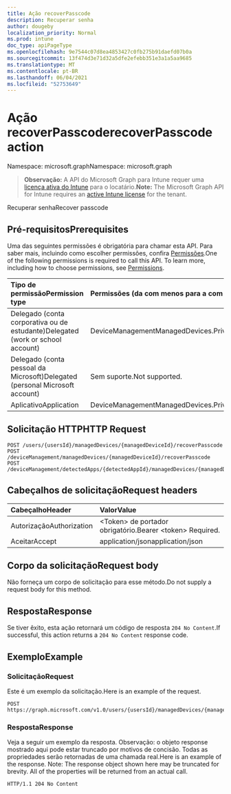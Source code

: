 ```yaml
---
title: Ação recoverPasscode
description: Recuperar senha
author: dougeby
localization_priority: Normal
ms.prod: intune
doc_type: apiPageType
ms.openlocfilehash: 9e7544c07d8ea4853427c0fb275b91daefd07b0a
ms.sourcegitcommit: 13f474d3e71d32a5dfe2efebb351e3a1a5aa9685
ms.translationtype: MT
ms.contentlocale: pt-BR
ms.lasthandoff: 06/04/2021
ms.locfileid: "52753649"
---
```

# <a name="recoverpasscode-action"></a><span data-ttu-id="e66b6-103">Ação recoverPasscode</span><span class="sxs-lookup"><span data-stu-id="e66b6-103">recoverPasscode action</span></span>

<span data-ttu-id="e66b6-104">Namespace: microsoft.graph</span><span class="sxs-lookup"><span data-stu-id="e66b6-104">Namespace: microsoft.graph</span></span>

> <span data-ttu-id="e66b6-105">**Observação:** A API do Microsoft Graph para Intune requer uma [licença ativa do Intune](https://go.microsoft.com/fwlink/?linkid=839381) para o locatário.</span><span class="sxs-lookup"><span data-stu-id="e66b6-105">**Note:** The Microsoft Graph API for Intune requires an [active Intune license](https://go.microsoft.com/fwlink/?linkid=839381) for the tenant.</span></span>

<span data-ttu-id="e66b6-106">Recuperar senha</span><span class="sxs-lookup"><span data-stu-id="e66b6-106">Recover passcode</span></span>

## <a name="prerequisites"></a><span data-ttu-id="e66b6-107">Pré-requisitos</span><span class="sxs-lookup"><span data-stu-id="e66b6-107">Prerequisites</span></span>
<span data-ttu-id="e66b6-p101">Uma das seguintes permissões é obrigatória para chamar esta API. Para saber mais, incluindo como escolher permissões, confira [Permissões](/graph/permissions-reference).</span><span class="sxs-lookup"><span data-stu-id="e66b6-p101">One of the following permissions is required to call this API. To learn more, including how to choose permissions, see [Permissions](/graph/permissions-reference).</span></span>

|<span data-ttu-id="e66b6-110">Tipo de permissão</span><span class="sxs-lookup"><span data-stu-id="e66b6-110">Permission type</span></span>|<span data-ttu-id="e66b6-111">Permissões (da com menos para a com mais privilégios)</span><span class="sxs-lookup"><span data-stu-id="e66b6-111">Permissions (from least to most privileged)</span></span>|
|:---|:---|
|<span data-ttu-id="e66b6-112">Delegado (conta corporativa ou de estudante)</span><span class="sxs-lookup"><span data-stu-id="e66b6-112">Delegated (work or school account)</span></span>|<span data-ttu-id="e66b6-113">DeviceManagementManagedDevices.PriviligedOperation.All</span><span class="sxs-lookup"><span data-stu-id="e66b6-113">DeviceManagementManagedDevices.PriviligedOperation.All</span></span>|
|<span data-ttu-id="e66b6-114">Delegado (conta pessoal da Microsoft)</span><span class="sxs-lookup"><span data-stu-id="e66b6-114">Delegated (personal Microsoft account)</span></span>|<span data-ttu-id="e66b6-115">Sem suporte.</span><span class="sxs-lookup"><span data-stu-id="e66b6-115">Not supported.</span></span>|
|<span data-ttu-id="e66b6-116">Aplicativo</span><span class="sxs-lookup"><span data-stu-id="e66b6-116">Application</span></span>|<span data-ttu-id="e66b6-117">DeviceManagementManagedDevices.PriviligedOperation.All</span><span class="sxs-lookup"><span data-stu-id="e66b6-117">DeviceManagementManagedDevices.PriviligedOperation.All</span></span>|

## <a name="http-request"></a><span data-ttu-id="e66b6-118">Solicitação HTTP</span><span class="sxs-lookup"><span data-stu-id="e66b6-118">HTTP Request</span></span>
<!-- {
  "blockType": "ignored"
}
-->
``` http
POST /users/{usersId}/managedDevices/{managedDeviceId}/recoverPasscode
POST /deviceManagement/managedDevices/{managedDeviceId}/recoverPasscode
POST /deviceManagement/detectedApps/{detectedAppId}/managedDevices/{managedDeviceId}/recoverPasscode
```

## <a name="request-headers"></a><span data-ttu-id="e66b6-119">Cabeçalhos de solicitação</span><span class="sxs-lookup"><span data-stu-id="e66b6-119">Request headers</span></span>
|<span data-ttu-id="e66b6-120">Cabeçalho</span><span class="sxs-lookup"><span data-stu-id="e66b6-120">Header</span></span>|<span data-ttu-id="e66b6-121">Valor</span><span class="sxs-lookup"><span data-stu-id="e66b6-121">Value</span></span>|
|:---|:---|
|<span data-ttu-id="e66b6-122">Autorização</span><span class="sxs-lookup"><span data-stu-id="e66b6-122">Authorization</span></span>|<span data-ttu-id="e66b6-123">&lt;Token&gt; de portador obrigatório.</span><span class="sxs-lookup"><span data-stu-id="e66b6-123">Bearer &lt;token&gt; Required.</span></span>|
|<span data-ttu-id="e66b6-124">Aceitar</span><span class="sxs-lookup"><span data-stu-id="e66b6-124">Accept</span></span>|<span data-ttu-id="e66b6-125">application/json</span><span class="sxs-lookup"><span data-stu-id="e66b6-125">application/json</span></span>|

## <a name="request-body"></a><span data-ttu-id="e66b6-126">Corpo da solicitação</span><span class="sxs-lookup"><span data-stu-id="e66b6-126">Request body</span></span>
<span data-ttu-id="e66b6-127">Não forneça um corpo de solicitação para esse método.</span><span class="sxs-lookup"><span data-stu-id="e66b6-127">Do not supply a request body for this method.</span></span>

## <a name="response"></a><span data-ttu-id="e66b6-128">Resposta</span><span class="sxs-lookup"><span data-stu-id="e66b6-128">Response</span></span>
<span data-ttu-id="e66b6-129">Se tiver êxito, esta ação retornará um código de resposta `204 No Content`.</span><span class="sxs-lookup"><span data-stu-id="e66b6-129">If successful, this action returns a `204 No Content` response code.</span></span>

## <a name="example"></a><span data-ttu-id="e66b6-130">Exemplo</span><span class="sxs-lookup"><span data-stu-id="e66b6-130">Example</span></span>

### <a name="request"></a><span data-ttu-id="e66b6-131">Solicitação</span><span class="sxs-lookup"><span data-stu-id="e66b6-131">Request</span></span>
<span data-ttu-id="e66b6-132">Este é um exemplo da solicitação.</span><span class="sxs-lookup"><span data-stu-id="e66b6-132">Here is an example of the request.</span></span>
``` http
POST https://graph.microsoft.com/v1.0/users/{usersId}/managedDevices/{managedDeviceId}/recoverPasscode
```

### <a name="response"></a><span data-ttu-id="e66b6-133">Resposta</span><span class="sxs-lookup"><span data-stu-id="e66b6-133">Response</span></span>
<span data-ttu-id="e66b6-p102">Veja a seguir um exemplo da resposta. Observação: o objeto response mostrado aqui pode estar truncado por motivos de concisão. Todas as propriedades serão retornadas de uma chamada real.</span><span class="sxs-lookup"><span data-stu-id="e66b6-p102">Here is an example of the response. Note: The response object shown here may be truncated for brevity. All of the properties will be returned from an actual call.</span></span>
``` http
HTTP/1.1 204 No Content
```




